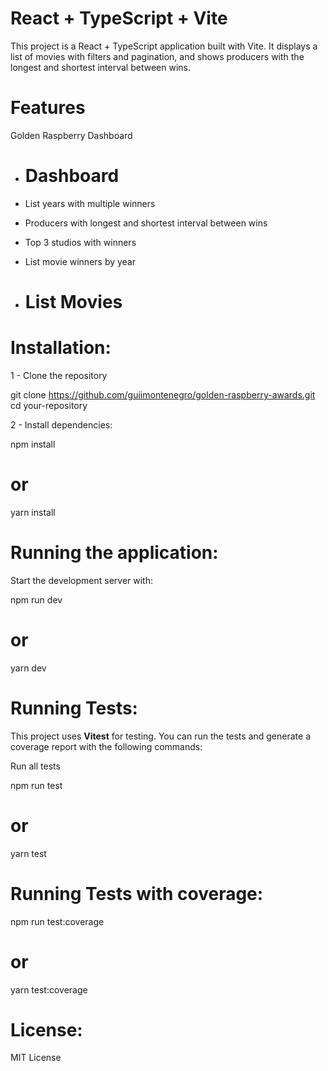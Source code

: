 # React + TypeScript + Vite

This project is a React + TypeScript application built with Vite. It displays a list of movies with filters and pagination, and shows producers with the longest and shortest interval between wins.

# Features

Golden Raspberry Dashboard

- # Dashboard
- List years with multiple winners
- Producers with longest and shortest interval between wins
- Top 3 studios with winners
- List movie winners by year

- # List Movies

# Installation:

1 - Clone the repository

git clone https://github.com/guiimontenegro/golden-raspberry-awards.git
cd your-repository

2 - Install dependencies:

npm install
# or
yarn install

# Running the application:

Start the development server with:

npm run dev
# or
yarn dev

# Running Tests:

This project uses **Vitest** for testing. You can run the tests and generate a coverage report with the following commands:

Run all tests

npm run test
# or
yarn test

# Running Tests with coverage:

npm run test:coverage
# or
yarn test:coverage


# License:

MIT License
